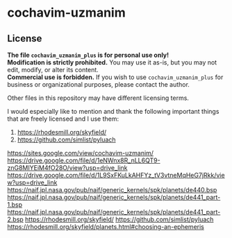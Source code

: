# cochavim-uzmanim

## License  
**The file `cochavim_uzmanim_plus` is for personal use only!**  
**Modification is strictly prohibited.** You may use it as-is, but you may not edit, modify, or alter its content.  
**Commercial use is forbidden.** If you wish to use `cochavim_uzmanim_plus` for business or organizational purposes, please contact the author.  

Other files in this repository may have different licensing terms.

I would especially like to mention and thank the following important things that are freely licensed and I use them:
1. https://rhodesmill.org/skyfield/
2. https://github.com/simlist/pyluach

https://sites.google.com/view/cochavim-uzmanim/
https://drive.google.com/file/d/1eNWnx8R_nLL6QT9-znG8MIYEiM4fO28O/view?usp=drive_link
https://drive.google.com/file/d/1L9SxFKuLkAHFYz_tV3vtneMqHeG7jRkk/view?usp=drive_link
https://naif.jpl.nasa.gov/pub/naif/generic_kernels/spk/planets/de440.bsp
https://naif.jpl.nasa.gov/pub/naif/generic_kernels/spk/planets/de441_part-1.bsp
https://naif.jpl.nasa.gov/pub/naif/generic_kernels/spk/planets/de441_part-2.bsp
https://rhodesmill.org/skyfield/
https://github.com/simlist/pyluach
https://rhodesmill.org/skyfield/planets.html#choosing-an-ephemeris
